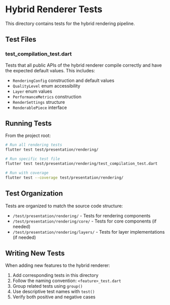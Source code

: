 # Hybrid Renderer Tests

This directory contains tests for the hybrid rendering pipeline.

## Test Files

### test_compilation_test.dart
Tests that all public APIs of the hybrid renderer compile correctly and have the expected default values. This includes:
- `RenderingConfig` construction and default values
- `QualityLevel` enum accessibility
- `Layer` enum values
- `PerformanceMetrics` construction
- `RenderSettings` structure
- `RenderablePiece` interface

## Running Tests

From the project root:

```bash
# Run all rendering tests
flutter test test/presentation/rendering/

# Run specific test file
flutter test test/presentation/rendering/test_compilation_test.dart

# Run with coverage
flutter test --coverage test/presentation/rendering/
```

## Test Organization

Tests are organized to match the source code structure:
- `/test/presentation/rendering/` - Tests for rendering components
- `/test/presentation/rendering/core/` - Tests for core components (if needed)
- `/test/presentation/rendering/layers/` - Tests for layer implementations (if needed)

## Writing New Tests

When adding new features to the hybrid renderer:
1. Add corresponding tests in this directory
2. Follow the naming convention: `<feature>_test.dart`
3. Group related tests using `group()`
4. Use descriptive test names with `test()`
5. Verify both positive and negative cases
